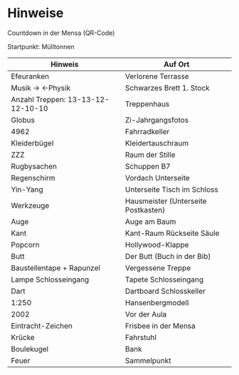 # Hinweise

Countdown in der Mensa (QR-Code)

Startpunkt: Mülltonnen

| Hinweis                           | Auf Ort                             |
| --------------------------------- | ----------------------------------- |
| Efeuranken                        | Verlorene Terrasse                  |
| Musik -> <-Physik                 | Schwarzes Brett 1. Stock            |
| Anzahl Treppen: 13-13-12-12-10-10 | Treppenhaus                         |
| Globus                            | Zi-Jahrgangsfotos                   |
| 4962                              | Fahrradkeller                       |
| Kleiderbügel                      | Kleidertauschraum                   |
| ZZZ                               | Raum der Stille                     |
| Rugbysachen                       | Schuppen B7                         |
| Regenschirm                       | Vordach Unterseite                  |
| Yin-Yang                          | Unterseite Tisch im Schloss         |
| Werkzeuge                         | Hausmeister (Unterseite Postkasten) |
| Auge                              | Auge am Baum                        |
| Kant                              | Kant-Raum Rückseite Säule           |
| Popcorn                           | Hollywood-Klappe                    |
| Butt                              | Der Butt (Buch in der Bib)          |
| Baustellentape + Rapunzel         | Vergessene Treppe                   |
| Lampe Schlosseingang              | Tapete Schlosseingang               |
| Dart                              | Dartboard Schlosskeller             |
| 1:250                             | Hansenbergmodell                    |
| 2002                              | Vor der Aula                        |
| Eintracht-Zeichen                 | Frisbee in der Mensa                |
| Krücke                            | Fahrstuhl                           |
| Boulekugel                        | Bank                                |
| Feuer                             | Sammelpunkt                         |

